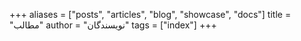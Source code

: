 +++
aliases = ["posts", "articles", "blog", "showcase", "docs"]
title = "مطالب"
author = "نویسندگان"
tags = ["index"]
+++

